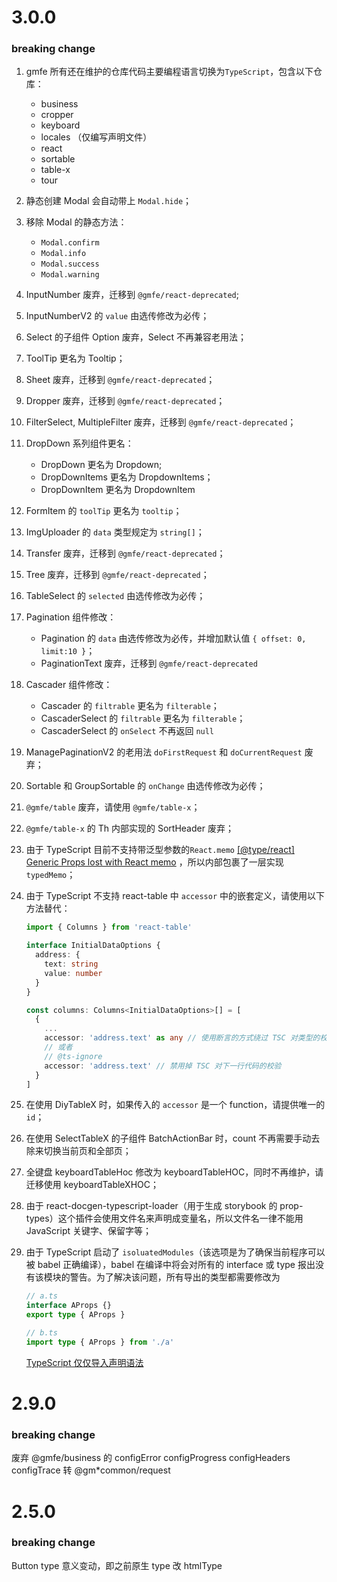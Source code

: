 # 3.0.0

### breaking change

1. gmfe 所有还在维护的仓库代码主要编程语言切换为`TypeScript`，包含以下仓库：
   * business
   * cropper
   * keyboard
   * locales （仅编写声明文件）
   * react
   * sortable
   * table-x
   * tour
   
3. 静态创建 Modal 会自动带上 `Modal.hide`；

4. 移除 Modal 的静态方法：
    *   `Modal.confirm` 
    *   `Modal.info` 
    *   `Modal.success` 
    *   `Modal.warning` 
    
5. InputNumber 废弃，迁移到 `@gmfe/react-deprecated`;

6. InputNumberV2 的 `value` 由选传修改为必传；

7. Select 的子组件 Option 废弃，Select 不再兼容老用法；

8. ToolTip 更名为 Tooltip；

9. Sheet 废弃，迁移到 `@gmfe/react-deprecated`；

10. Dropper 废弃，迁移到 `@gmfe/react-deprecated`；

11. FilterSelect, MultipleFilter 废弃，迁移到 `@gmfe/react-deprecated`；

12. DropDown 系列组件更名：
    * DropDown 更名为 Dropdown;
    * DropDownItems 更名为 DropdownItems；
    * DropDownItem 更名为 DropdownItem
    
13. FormItem 的 `toolTip` 更名为 `tooltip`；

14. ImgUploader 的 `data` 类型规定为 `string[]`；

15. Transfer 废弃，迁移到 `@gmfe/react-deprecated`；

16. Tree 废弃，迁移到 `@gmfe/react-deprecated`；

17. TableSelect 的 `selected` 由选传修改为必传；

18. Pagination 组件修改：
     * Pagination 的 `data` 由选传修改为必传，并增加默认值 `{ offset: 0, limit:10 }`；
     * PaginationText 废弃，迁移到 `@gmfe/react-deprecated`
    
19. Cascader 组件修改：
     * Cascader 的 `filtrable` 更名为 `filterable`；
     * CascaderSelect 的 `filtrable` 更名为 `filterable`；
     * CascaderSelect 的 `onSelect` 不再返回 `null`
    
20. ManagePaginationV2 的老用法 `doFirstRequest` 和 `doCurrentRequest` 废弃；

21. Sortable 和 GroupSortable 的 `onChange` 由选传修改为必传；

22. `@gmfe/table` 废弃，请使用 `@gmfe/table-x`；

23. `@gmfe/table-x` 的 Th 内部实现的 SortHeader 废弃；

24. 由于 TypeScript 目前不支持带泛型参数的`React.memo` [[@type/react] Generic Props lost with React memo](https://github.com/DefinitelyTyped/DefinitelyTyped/issues/37087) ，所以内部包裹了一层实现`typedMemo`；

25. 由于 TypeScript 不支持 react-table 中 `accessor` 中的嵌套定义，请使用以下方法替代：

     ```typescript
     import { Columns } from 'react-table'
     
     interface InitialDataOptions {
       address: {
         text: string
         value: number
       }
     }
     
     const columns: Columns<InitialDataOptions>[] = [
       {
         ...
         accessor: 'address.text' as any // 使用断言的方式绕过 TSC 对类型的校验
         // 或者
         // @ts-ignore
         accessor: 'address.text' // 禁用掉 TSC 对下一行代码的校验
       }
     ]
     ```

26.  在使用 DiyTableX 时，如果传入的 `accessor` 是一个 function，请提供唯一的 `id`；

26.  在使用 SelectTableX 的子组件 BatchActionBar 时，count 不再需要手动去除来切换当前页和全部页；

27.  全键盘 keyboardTableHoc 修改为 keyboardTableHOC，同时不再维护，请迁移使用 keyboardTableXHOC；

28.  由于 react-docgen-typescript-loader（用于生成 storybook 的 prop-types）这个插件会使用文件名来声明成变量名，所以文件名一律不能用 JavaScript 关键字、保留字等； 

29.  由于 TypeScript 启动了 `isoluatedModules`（该选项是为了确保当前程序可以被 babel 正确编译），babel 在编译中将会对所有的 interface 或 type 报出没有该模块的警告。为了解决该问题，所有导出的类型都需要修改为

     ```typescript
     // a.ts
     interface AProps {}
     export type { AProps }
     
     // b.ts
     import type { AProps } from './a'
     ```

     [TypeScript 仅仅导入声明语法](https://juejin.im/post/5e0a07c1e51d4575ca50e3b5)

     



# 2.9.0

### breaking change

废弃 @gmfe/business 的
configError
configProgress
configHeaders
configTrace
转 @gm*common/request

# 2.5.0

### breaking change

Button type 意义变动，即之前原生 type 改 htmlType
